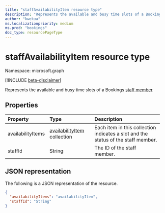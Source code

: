 ```yaml
---
title: "staffAvailabilityItem resource type"
description: "Represents the available and busy time slots of a Bookings staff member."
author: "kwekua"
ms.localizationpriority: medium
ms.prod: "bookings"
doc_type: resourcePageType
---
```


# staffAvailabilityItem resource type

Namespace: microsoft.graph

 [!INCLUDE [beta-disclaimer](../../includes/beta-disclaimer.md)]

Represents the available and busy time slots of a Bookings [staff member](bookingstaffmember.md).

## Properties

| Property  | Type |Description|
|:---------------|:--------|:----------|
|availabilityItems |[availabilityItem](availabilityitem.md) collection |Each item in this collection indicates a slot and the status of the staff member.|
|staffId |String |The ID of the staff member.|

## JSON representation

The following is a JSON representation of the resource.

``` json
{
  "availabilityItems": "availabilityItem",
  "staffId": "String"
}
```
